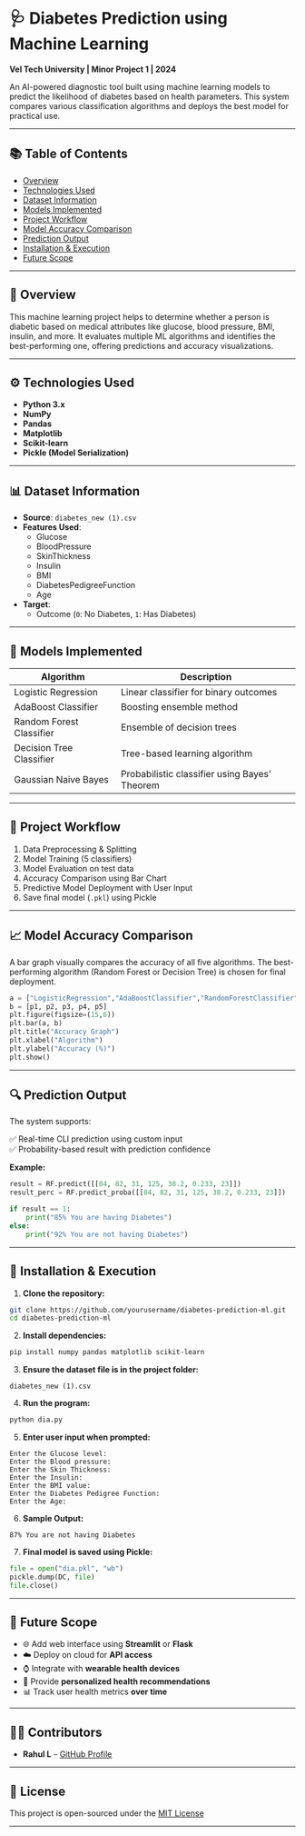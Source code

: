 # 🩺 Diabetes Prediction using Machine Learning  
**Vel Tech University | Minor Project 1 | 2024**

An AI-powered diagnostic tool built using machine learning models to predict the likelihood of diabetes based on health parameters. This system compares various classification algorithms and deploys the best model for practical use.

---

## 📚 Table of Contents

- [Overview](#overview)
- [Technologies Used](#technologies-used)
- [Dataset Information](#dataset-information)
- [Models Implemented](#models-implemented)
- [Project Workflow](#project-workflow)
- [Model Accuracy Comparison](#model-accuracy-comparison)
- [Prediction Output](#prediction-output)
- [Installation & Execution](#installation--execution)
- [Future Scope](#future-scope)

---

## 📌 Overview

This machine learning project helps to determine whether a person is diabetic based on medical attributes like glucose, blood pressure, BMI, insulin, and more. It evaluates multiple ML algorithms and identifies the best-performing one, offering predictions and accuracy visualizations.

---

## ⚙️ Technologies Used

- **Python 3.x**
- **NumPy**
- **Pandas**
- **Matplotlib**
- **Scikit-learn**
- **Pickle (Model Serialization)**

---

## 📊 Dataset Information

- **Source**: `diabetes_new (1).csv`
- **Features Used**:
  - Glucose
  - BloodPressure
  - SkinThickness
  - Insulin
  - BMI
  - DiabetesPedigreeFunction
  - Age
- **Target**:
  - Outcome (`0`: No Diabetes, `1`: Has Diabetes)

---

## 🧠 Models Implemented

| Algorithm                | Description                                   |
|-------------------------|-----------------------------------------------|
| Logistic Regression      | Linear classifier for binary outcomes         |
| AdaBoost Classifier      | Boosting ensemble method                      |
| Random Forest Classifier | Ensemble of decision trees                    |
| Decision Tree Classifier | Tree-based learning algorithm                 |
| Gaussian Naive Bayes     | Probabilistic classifier using Bayes' Theorem |

---

## 🔁 Project Workflow

1. Data Preprocessing & Splitting
2. Model Training (5 classifiers)
3. Model Evaluation on test data
4. Accuracy Comparison using Bar Chart
5. Predictive Model Deployment with User Input
6. Save final model (`.pkl`) using Pickle

---

## 📈 Model Accuracy Comparison

A bar graph visually compares the accuracy of all five algorithms. The best-performing algorithm (Random Forest or Decision Tree) is chosen for final deployment.

```python
a = ["LogisticRegression","AdaBoostClassifier","RandomForestClassifier","DecisionTreeClassifier","GaussianNB"]
b = [p1, p2, p3, p4, p5]
plt.figure(figsize=(15,6))
plt.bar(a, b)
plt.title("Accuracy Graph")
plt.xlabel("Algorithm")
plt.ylabel("Accuracy (%)")
plt.show()
```

---

## 🔍 Prediction Output

The system supports:

✅ Real-time CLI prediction using custom input  
✅ Probability-based result with prediction confidence  

**Example:**

```python
result = RF.predict([[84, 82, 31, 125, 38.2, 0.233, 23]])
result_perc = RF.predict_proba([[84, 82, 31, 125, 38.2, 0.233, 23]])

if result == 1:
    print("85% You are having Diabetes")
else:
    print("92% You are not having Diabetes")
```

---

## 🚀 Installation & Execution

1. **Clone the repository:**

```bash
git clone https://github.com/yourusername/diabetes-prediction-ml.git
cd diabetes-prediction-ml
```

2. **Install dependencies:**

```bash
pip install numpy pandas matplotlib scikit-learn
```

3. **Ensure the dataset file is in the project folder:**

```
diabetes_new (1).csv
```

4. **Run the program:**

```bash
python dia.py
```

5. **Enter user input when prompted:**

```text
Enter the Glucose level:
Enter the Blood pressure:
Enter the Skin Thickness:
Enter the Insulin:
Enter the BMI value:
Enter the Diabetes Pedigree Function:
Enter the Age:
```

6. **Sample Output:**

```text
87% You are not having Diabetes
```

7. **Final model is saved using Pickle:**

```python
file = open("dia.pkl", "wb")
pickle.dump(DC, file)
file.close()
```

---

## 🔮 Future Scope

- 🌐 Add web interface using **Streamlit** or **Flask**
- ☁️ Deploy on cloud for **API access**
- ⌚ Integrate with **wearable health devices**
- 🧾 Provide **personalized health recommendations**
- 📊 Track user health metrics **over time**

---

## 👨‍💻 Contributors

- **Rahul L** – [GitHub Profile](https://github.com/rahullakshmana/)

---

## 📄 License

This project is open-sourced under the [MIT License](LICENSE)

---
